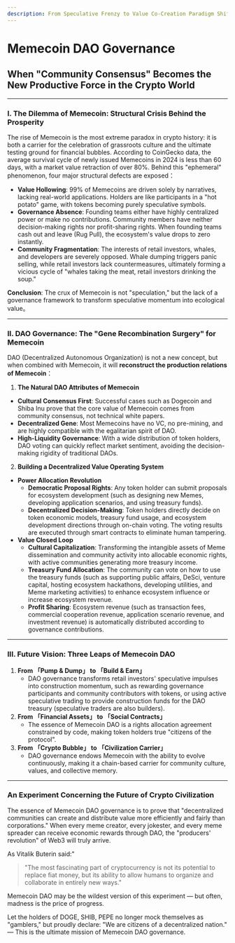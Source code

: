 ```yaml
---
description: From Speculative Frenzy to Value Co-Creation Paradigm Shift
---
```


# Memecoin DAO Governance

## **When "Community Consensus" Becomes the New Productive Force in the Crypto World**

***

### **I. The Dilemma of Memecoin: Structural Crisis Behind the Prosperity**

The rise of Memecoin is the most extreme paradox in crypto history: it is both a carrier for the celebration of grassroots culture and the ultimate testing ground for financial bubbles. According to CoinGecko data, the average survival cycle of newly issued Memecoins in 2024 is less than 60 days, with a market value retraction of over 80%. Behind this "ephemeral" phenomenon, four major structural defects are exposed：

* **Value Hollowing**: 99% of Memecoins are driven solely by narratives, lacking real-world applications. Holders are like participants in a "hot potato" game, with tokens becoming purely speculative symbols.
* **Governance Absence**: Founding teams either have highly centralized power or make no contributions. Community members have neither decision-making rights nor profit-sharing rights. When founding teams cash out and leave (Rug Pull), the ecosystem's value drops to zero instantly.
* **Community Fragmentation**: The interests of retail investors, whales, and developers are severely opposed. Whale dumping triggers panic selling, while retail investors lack countermeasures, ultimately forming a vicious cycle of "whales taking the meat, retail investors drinking the soup."

**Conclusion**: The crux of Memecoin is not "speculation," but the lack of a governance framework to transform speculative momentum into ecological value。

***

### **II. DAO Governance: The "Gene Recombination Surgery" for Memecoin**

DAO (Decentralized Autonomous Organization) is not a new concept, but when combined with Memecoin, it will **reconstruct the production relations of Memecoin**：

1. **The Natural DAO Attributes of Memecoin**

* **Cultural Consensus First**: Successful cases such as Dogecoin and Shiba Inu prove that the core value of Memecoin comes from community consensus, not technical white papers.
* **Decentralized Gene**: Most Memecoins have no VC, no pre-mining, and are highly compatible with the egalitarian spirit of DAO.
* **High-Liquidity Governance**: With a wide distribution of token holders, DAO voting can quickly reflect market sentiment, avoiding the decision-making rigidity of traditional DAOs.

2. **Building a Decentralized Value Operating System**

* **Power Allocation Revolution**
  * **Democratic Proposal Rights**: Any token holder can submit proposals for ecosystem development (such as designing new Memes, developing application scenarios, and using treasury funds).
  * **Decentralized Decision-Making**: Token holders directly decide on token economic models, treasury fund usage, and ecosystem development directions through on-chain voting. The voting results are executed through smart contracts to eliminate human tampering.
* **Value Closed Loop**
  * **Cultural Capitalization**: Transforming the intangible assets of Meme dissemination and community activity into allocable economic rights, with active communities generating more treasury income.
  * **Treasury Fund Allocation**: The community can vote on how to use the treasury funds (such as supporting public affairs, DeSci, venture capital, hosting ecosystem hackathons, developing utilities, and Meme marketing activities) to enhance ecosystem influence or increase ecosystem revenue.
  * **Profit Sharing**: Ecosystem revenue (such as transaction fees, commercial cooperation revenue, application scenario revenue, and investment revenue) is automatically distributed according to governance contributions.

***

### **III. Future Vision: Three Leaps of Memecoin DAO**

1. **From 「Pump & Dump」 to 「Build & Earn」**
   * DAO governance transforms retail investors' speculative impulses into construction momentum, such as rewarding governance participants and community contributors with tokens, or using active speculative trading to provide construction funds for the DAO treasury (speculative traders are also builders).
2. **From 「Financial Assets」 to 「Social Contracts」**
   * The essence of Memecoin DAO is a rights allocation agreement constrained by code, making token holders true "citizens of the protocol".
3. **From 「Crypto Bubble」 to 「Civilization Carrier」**
   * DAO governance endows Memecoin with the ability to evolve continuously, making it a chain-based carrier for community culture, values, and collective memory.

***

### **An Experiment Concerning the Future of Crypto Civilization**

The essence of Memecoin DAO governance is to prove that "decentralized communities can create and distribute value more efficiently and fairly than corporations." When every meme creator, every jokester, and every meme spreader can receive economic rewards through DAO, the "producers' revolution" of Web3 will truly arrive.

As Vitalik Buterin said:"

> "The most fascinating part of cryptocurrency is not its potential to replace fiat money, but its ability to allow humans to organize and collaborate in entirely new ways."&#x20;

Memecoin DAO may be the wildest version of this experiment — but often, madness is the price of progress.&#x20;

Let the holders of DOGE, SHIB, PEPE no longer mock themselves as "gamblers," but proudly declare: "We are citizens of a decentralized nation." — This is the ultimate mission of Memecoin DAO governance.
